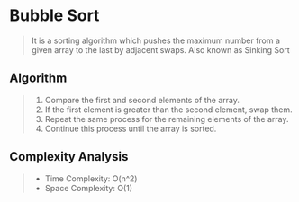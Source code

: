 # Bubble Sort

> It is a sorting algorithm which pushes the maximum number from a given array to the last by adjacent swaps.
> Also known as Sinking Sort

## Algorithm

> 1. Compare the first and second elements of the array.
> 2. If the first element is greater than the second element, swap them.
> 3. Repeat the same process for the remaining elements of the array.
> 4. Continue this process until the array is sorted.

## Complexity Analysis

> - Time Complexity: O(n^2)
> - Space Complexity: O(1)
